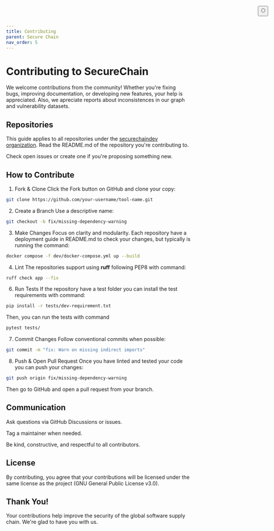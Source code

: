 ```yaml
---
title: Contributing
parent: Secure Chain
nav_order: 5
---
```


# Contributing to SecureChain

We welcome contributions from the community! Whether you're fixing bugs, improving documentation, or developing new features, your help is appreciated. Also, we apreciate reports about inconsistences in our graph and vulnerability datasets.

## Repositories

This guide applies to all repositories under the [securechaindev organization](https://github.com/securechaindev). Read the README.md of the repository you're contributing to.

Check open issues or create one if you're proposing something new.

##  How to Contribute

1. Fork & Clone
Click the Fork button on GitHub and clone your copy:
```bash
git clone https://github.com/your-username/tool-name.git
```

2. Create a Branch
Use a descriptive name:
```bash
git checkout -b fix/missing-dependency-warning
```

3. Make Changes
Focus on clarity and modularity. Each repository have a deployment guide in README.md to check your changes, but typically is running the command:
```bash
docker compose -f dev/docker-compose.yml up --build
```

4. Lint
The repositories support using **ruff** following PEP8 with command:
```bash
ruff check app --fix
```

6. Run Tests
If the repository have a test folder you can install the test requirements with command:
```bash
pip install -r tests/dev-requirement.txt
```

Then, you can run the tests with command
```bash
pytest tests/
```

7. Commit Changes
Follow conventional commits when possible:
```bash
git commit -m "fix: Warn on missing indirect imports"
```

8. Push & Open Pull Request
Once you have linted and tested your code you can push your changes:
```bash
git push origin fix/missing-dependency-warning
```

Then go to GitHub and open a pull request from your branch.

## Communication

Ask questions via GitHub Discussions or issues.

Tag a maintainer when needed.

Be kind, constructive, and respectful to all contributors.

## License

By contributing, you agree that your contributions will be licensed under the same license as the project (GNU General Public License v3.0).

## Thank You!

Your contributions help improve the security of the global software supply chain. We're glad to have you with us.

<button class="btn js-toggle-dark-mode" style="
  position: fixed;
  top: 1rem;
  right: 1rem;
  z-index: 1000;
">
  🌕
</button>

<script>
  const toggleDarkMode = document.querySelector('.js-toggle-dark-mode');
  jtd.addEvent(toggleDarkMode, 'click', function () {
    if (jtd.getTheme() === 'dark') {
      jtd.setTheme('light');
      toggleDarkMode.textContent = '🌕';
    } else {
      jtd.setTheme('dark');
      toggleDarkMode.textContent = '☀️';
    }
  });
</script>
